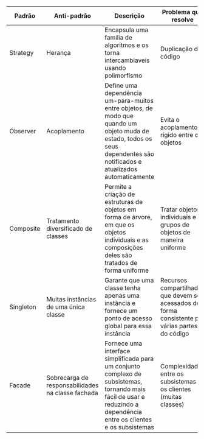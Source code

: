 | Padrão | Anti-padrâo | Descrição | Problema que resolve |
| -------- | -------- | -------- |------------ |
| Strategy | Herança | Encapsula uma familia de algoritmos e os torna intercambiaveis usando polimorfismo | Duplicação de código |
| Observer | Acoplamento | Define uma dependência um-para-muitos entre objetos, de modo que quando um objeto muda de estado, todos os seus dependentes são notificados e atualizados automaticamente | Evita o acoplamento rígido entre os objetos |
| Composite | Tratamento diversificado de classes | Permite a criação de estruturas de objetos em forma de árvore, em que os objetos individuais e as composições deles são tratados de forma uniforme |  Tratar objetos individuais e grupos de objetos de maneira uniforme |
| Singleton | Muitas instâncias de uma única classe | Garante que uma classe tenha apenas uma instância e fornece um ponto de acesso global para essa instância |  Recursos compartilhados que devem ser acessados de forma consistente por várias partes do código |
| Facade | Sobrecarga de responsabilidades na classe fachada | Fornece uma interface simplificada para um conjunto complexo de subsistemas, tornando mais fácil de usar e reduzindo a dependência entre os clientes e os subsistemas | Complexidade entre os subsistemas e os clientes (muitas classes) |
